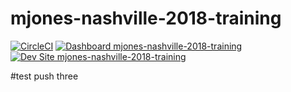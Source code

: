 # mjones-nashville-2018-training

[![CircleCI](https://circleci.com/gh/nashville-2018-training/mjones-nashville-2018-training.svg?style=shield)](https://circleci.com/gh/nashville-2018-training/mjones-nashville-2018-training)
[![Dashboard mjones-nashville-2018-training](https://img.shields.io/badge/dashboard-mjones_nashville_2018_training-yellow.svg)](https://dashboard.pantheon.io/sites/a4b641b6-7907-43da-8fef-e25606bf54ed#dev/code)
[![Dev Site mjones-nashville-2018-training](https://img.shields.io/badge/site-mjones_nashville_2018_training-blue.svg)](http://dev-mjones-nashville-2018-training.pantheonsite.io/)

#test push three